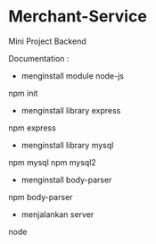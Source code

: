 # Merchant-Service
Mini Project Backend

Documentation :

- menginstall module node-js

npm init

- menginstall library express

npm express

- menginstall library mysql

npm mysql
npm mysql2

- menginstall body-parser

npm body-parser

- menjalankan server

node <nama file>

